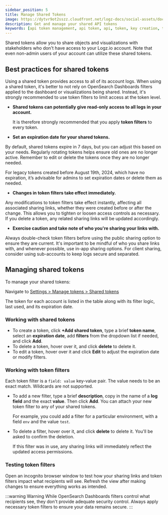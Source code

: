 ```yaml
---
sidebar_position: 5
title: Manage Shared Tokens
image: https://dytvr9ot2sszz.cloudfront.net/logz-docs/social-assets/docs-social.jpg
description: Get and manage your shared API tokens
keywords: [api token management, api token, api, token, key creation, token authentication, security, secured login]
---
```



Shared tokens allow you to share objects and visualizations with stakeholders who don't have access to your Logz.io account. Note that even non-admin users of your account can utilize these shared tokens.


## Best practices for shared tokens

Using a shared token provides access to all of its account logs. When using a shared token, it's better to not rely on OpenSearch Dashboards filters applied to the dashboard or visualizations being shared. Instead, it's strongly recommended to use token filters to limit access at the token level.

* **Shared tokens can potentially give read-only access to all logs in your account.**

  It is therefore strongly recommended that you apply **token filters** to every token.

* **Set an expiration date for your shared tokens.**

By default, shared tokens expire in 7 days, but you can adjust this based on your needs. Regularly rotating tokens helps ensure old ones are no longer active. Remember to edit or delete the tokens once they are no longer needed.

For legacy tokens created before August 19th, 2024, which have no expiration, it’s advisable for admins to set expiration dates or delete them as needed.

* **Changes in token filters take effect immediately.**

Any modifications to token filters take effect instantly, affecting all associated sharing links, whether they were created before or after the change. This allows you to tighten or loosen access controls as necessary. If you delete a token, any related sharing links will be updated accordingly.

* **Exercise caution and take note of who you're sharing your links with.**

Always double-check token filters before using the public sharing option to ensure they are current. It's important to be mindful of who you share links with, and whenever possible, use in-app sharing options. For client sharing, consider using sub-accounts to keep logs secure and separated.

## Managing shared tokens

To manage your shared tokens: 

Navigate to [Settings > Manage tokens > Shared tokens](https://app.logz.io/#/dashboard/settings/manage-tokens/shared)

The token for each account is listed in the table along with its filter logic, last used, and its expiration date. 

### Working with shared tokens

* To create a token, click **+Add shared token**, type a brief **token name**, select an **expiration date**, add **filters** from the dropdown list if needed, and click **Add**.
* To delete a token, hover over it, and click **delete** <i class="li li-trash"></i> to delete it.
* To edit a token, hover over it and click **Edit** to adjust the expiration date or modify filters.

### Working with token filters

Each token filter is a `field: value` key-value pair. The value needs to be an exact match. Wildcards are not supported.

* To add a new filter,
  type a brief **description**,
  copy in the name of a **log field** and the exact **value**. Then click **Add**.
  You can attach your new token filter to any of your shared tokens.

    For example, you could add a filter for a particular environment, with a field `env` and the value `test`.

* To delete a filter, hover over it, and click **delete** <i class="li li-trash"></i> to delete it. You'll be asked to confirm the deletion.

  If this filter was in use, any sharing links will immediately reflect the updated access permissions.

### Testing token filters

Open an incognito browser window to test how your sharing links and token filters impact what recipients will see. Refresh the view after making changes to ensure everything works as intended.



:::warning Warning
While OpenSearch Dashboards filters control what recipients see, they don't provide adequate security control. Always apply necessary token filters to ensure your data remains secure.
:::